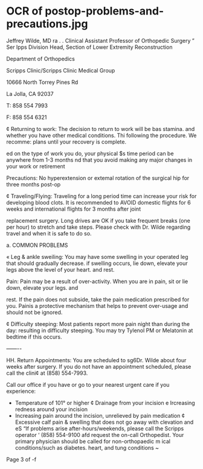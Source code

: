 # OCR of postop-problems-and-precautions.jpg

Jeffrey Wilde, MD ra . .
Clinical Assistant Professor of Orthopedic Surgery ” Ser Ipps
Division Head, Section of Lower Extremity Reconstruction

Department of Orthopedics

Scripps Clinic/Scripps Clinic Medical Group

10666 North Torrey Pines Rd

La Jolla, CA 92037

T: 858 554 7993

F: 858 554 6321

¢ Returning to work: The decision to return to work will be bas
stamina. and whether you have other medical conditions. Thi
following the procedure. We recomme:
plans until your recovery is complete.

ed on the type of work you do, your physical
$s time period can be anywhere from 1-3 months
nd that you avoid making any major changes in your work or retirement

Precautions: No hyperextension or extemal rotation of the surgical hip for three months post-op

¢  Traveling/Flying: Traveling for a long period time can increase your risk for developing blood clots. It is
recommended to AVOID domestic flights for 6 weeks and international flights for 3 months after joint

replacement surgery. Long drives are OK if you take frequent breaks (one per hour) to stretch and take
steps. Please check with Dr. Wilde regarding travel and when it is safe to do so.

a. COMMON PROBLEMS

« Leg & ankle sweiling: You may have some swelling in your operated leg that should gradually decrease. if
swelling occurs, lie down, elevate your legs above the level of your heart. and rest.

Pain: Pain may be a result of over-activity. When you are in pain, sit or lie down, elevate your legs. and

rest. If the pain does not subside, take the pain medication prescribed for you. Painis a protective mechanism
that helps to prevent over-usage and should not be ignored.

¢ Difficulty steeping: Most patients report more pain night than during the day: resulting in difficulty steeping.
You may try Tylenol PM or Melatonin at bedtime if this occurs.

——--

HH. Return Appointments: You are scheduled to sg6Dr. Wilde about four weeks after surgery. If you do not have
an appointment scheduled, please call the clini¢ at (858) 554-7993.

Call our office if you have or go to your nearest urgent care if you experience:
* Temperature of 101° or higher
¢ Drainage from your incision
e  Ircreasing redness around your incision
* Increasing pain around the incision, unrelieved by pain medication
¢ Excessive calf pain & swelling that does not go away with clevation and eS
“If problems arise after-hours/weekends, please call the Scripps operator ‘ (858) 554-9100 afd request the on-call
Orthopedist. Your primary physician should be called for non-orthopaedic m ical conditions/such as diabetes. heart,
and tung conditions ~

Page 3 of -f

